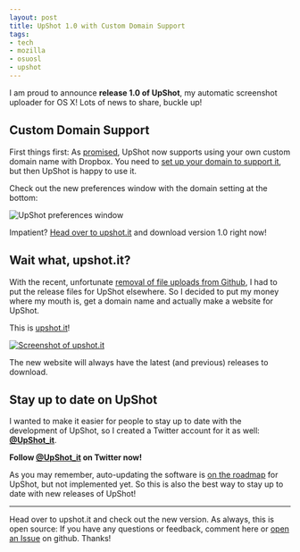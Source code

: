 ```yaml
---
layout: post
title: UpShot 1.0 with Custom Domain Support
tags:
- tech
- mozilla
- osuosl
- upshot
---
```


I am proud to announce **release 1.0 of UpShot**, my automatic screenshot uploader for OS X! Lots of news to share, buckle up!

## Custom Domain Support

First things first: As [promised][upshot-post], UpShot now supports using your own custom domain name with Dropbox. You need to [set up your domain to support it][custom-domain], but then UpShot is happy to use it.

[upshot-post]: /2012/11/27/upshot-osx-screenshot-sharing-with-dropbox/
[custom-domain]: /2012/12/09/custom-domain-with-dropbox/

Check out the new preferences window with the domain setting at the bottom:

![UpShot preferences window](/media/2012/upshot-preferences.png)

Impatient? [Head over to upshot.it][upshot.it] and download version 1.0 right now!

## Wait what, upshot.it?

With the recent, unfortunate [removal of file uploads from Github][ex-uploads], I had to put the release files for UpShot elsewhere. So I decided to put my money where my mouth is, get a domain name and actually make a website for UpShot.

This is [upshot.it][upshot.it]!

[![Screenshot of upshot.it](/media/2012/upshot-it.png)][upshot.it]

The new website will always have the latest (and previous) releases to download.

[ex-uploads]: https://github.com/blog/1302-goodbye-uploads
[upshot.it]: http://upshot.it

## Stay up to date on UpShot

I wanted to make it easier for people to stay up to date with the development of UpShot, so I created a Twitter account for it as well: **[@UpShot_it][tw]**.

**Follow [@UpShot_it][tw] on Twitter now!**

As you may remember, auto-updating the software is [on the roadmap][auto-update-issue] for UpShot, but not implemented yet. So this is also the best way to stay up to date with new releases of UpShot!

[tw]: https://twitter.com/UpShot_it
[auto-update-issue]: https://github.com/fwenzel/upshot/issues/14

---

Head over to upshot.it and check out the new version. As always, this is open source: If you have any questions or feedback, comment here or [open an Issue][issues] on github. Thanks!

[issues]: https://github.com/fwenzel/upshot/issues/

